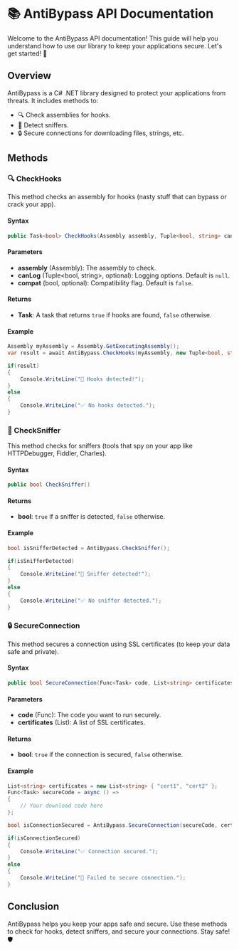 # 📚 AntiBypass API Documentation

Welcome to the AntiBypass API documentation! This guide will help you understand how to use our library to keep your applications secure. Let's get started! 🚀

## Overview

AntiBypass is a C# .NET library designed to protect your applications from threats. It includes methods to:

- 🔍 Check assemblies for hooks.
- 🚫 Detect sniffers.
- 🔒 Secure connections for downloading files, strings, etc.

## Methods

### 🔍 CheckHooks

This method checks an assembly for hooks (nasty stuff that can bypass or crack your app).

#### Syntax

```csharp
public Task<bool> CheckHooks(Assembly assembly, Tuple<bool, string> canLog = null, bool compat = false)
```

#### Parameters

- **assembly** (Assembly): The assembly to check.
- **canLog** (Tuple<bool, string>, optional): Logging options. Default is `null`.
- **compat** (bool, optional): Compatibility flag. Default is `false`.

#### Returns

- **Task<bool>**: A task that returns `true` if hooks are found, `false` otherwise.

#### Example

```csharp
Assembly myAssembly = Assembly.GetExecutingAssembly();
var result = await AntiBypass.CheckHooks(myAssembly, new Tuple<bool, string>(true, "Discord Webhook"), true);

if(result)
{
    Console.WriteLine("🛑 Hooks detected!");
}
else
{
    Console.WriteLine("✅ No hooks detected.");
}
```

### 🚫 CheckSniffer

This method checks for sniffers (tools that spy on your app like HTTPDebugger, Fiddler, Charles).

#### Syntax

```csharp
public bool CheckSniffer()
```

#### Returns

- **bool**: `true` if a sniffer is detected, `false` otherwise.

#### Example

```csharp
bool isSnifferDetected = AntiBypass.CheckSniffer();

if(isSnifferDetected)
{
    Console.WriteLine("🛑 Sniffer detected!");
}
else
{
    Console.WriteLine("✅ No sniffer detected.");
}
```

### 🔒 SecureConnection

This method secures a connection using SSL certificates (to keep your data safe and private).

#### Syntax

```csharp
public bool SecureConnection(Func<Task> code, List<string> certificates)
```

#### Parameters

- **code** (Func<Task>): The code you want to run securely.
- **certificates** (List<string>): A list of SSL certificates.

#### Returns

- **bool**: `true` if the connection is secured, `false` otherwise.

#### Example

```csharp
List<string> certificates = new List<string> { "cert1", "cert2" };
Func<Task> secureCode = async () =>
{
    // Your download code here
};

bool isConnectionSecured = AntiBypass.SecureConnection(secureCode, certificates);

if(isConnectionSecured)
{
    Console.WriteLine("✅ Connection secured.");
}
else
{
    Console.WriteLine("🛑 Failed to secure connection.");
}
```

## Conclusion

AntiBypass helps you keep your apps safe and secure. Use these methods to check for hooks, detect sniffers, and secure your connections. Stay safe! 🛡️
